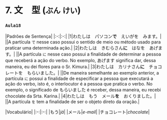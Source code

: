 # 7. 文　型 (`ぶん` `けい`)

### `Aula18`

|Padrões de Sentença|
|:-:|:-:|
|1|わたしは　パソコン**で**　えいがを　みます。|
||A partícula `で` nesse caso possui o sentido de meio ou método usado para praticar uma determinada ação.|
|2|わたしは　きむらさん**に**　はなを　あげます。|
||A partícula `に` nesse caso possui a finalidade de determinar a pessoa que receberá a ação do verbo. No exemplo, あげます significa dar, dessa maneira, eu dei flores para o Sr. Kimura.|
|3|わたしは　カリナさん**に**　チョコレートを　もらいました。|
||De maneira semelhante ao exemplo anterior, a partícula `に` possui a finalidade de especificar a pessoa que executará a ação do verbo, isto é, o interlocutor é a pessoa que pratica o verbo. No exemplo, o significado de もらいました é receber, dessa maneira, eu recebi chocolate da Srta. Karina.|
|4|わたしは　もう　メール**を**　おくりました。|
||A partícula `を` tem a finalidade de ser o objeto direto da oração.|

|Vocabulário|
|:-:|:-:|
|もう|_já_|
|メール|_e-mail_|
|チョコレート|_chocolate_|
